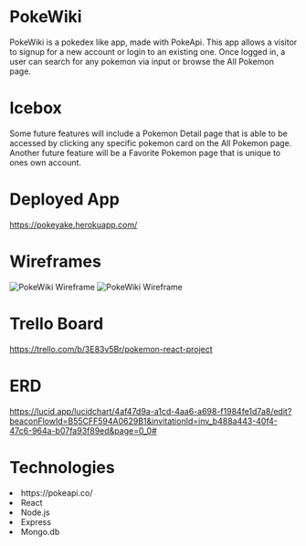 # PokeWiki
PokeWiki is a pokedex like app, made with PokeApi. This app allows a visitor to signup for a new account or login to an existing one. Once logged in, a user can search for any pokemon via input or browse the All Pokemon page. 

# Icebox
Some future features will include a Pokemon Detail page that is able to be accessed by clicking any specific pokemon card on the All Pokemon page. Another future feature will be a Favorite Pokemon page that is unique to ones own account.

# Deployed App
https://pokeyake.herokuapp.com/

# Wireframes
![PokeWiki Wireframe](https://i.imgur.com/iHjt1bG.png)
![PokeWiki Wireframe](https://i.imgur.com/gFag5GM.png)

# Trello Board
https://trello.com/b/3E83v5Br/pokemon-react-project

# ERD
https://lucid.app/lucidchart/4af47d9a-a1cd-4aa6-a698-f1984fe1d7a8/edit?beaconFlowId=B55CFF594A0629B1&invitationId=inv_b488a443-40f4-47c6-964a-b07fa93f89ed&page=0_0#

# Technologies
<li>https://pokeapi.co/</li>
<li>React</li>
<li>Node.js</li>
<li>Express</li>
<li>Mongo.db</li>
